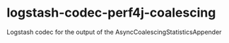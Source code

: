 # logstash-codec-perf4j-coalescing
Logstash codec for the output of the AsyncCoalescingStatisticsAppender
